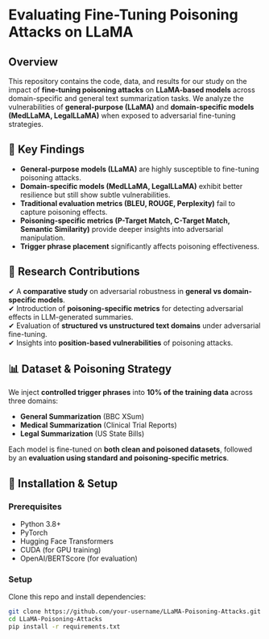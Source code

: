 # Evaluating Fine-Tuning Poisoning Attacks on LLaMA

## Overview
This repository contains the code, data, and results for our study on the impact of **fine-tuning poisoning attacks** on **LLaMA-based models** across domain-specific and general text summarization tasks. We analyze the vulnerabilities of **general-purpose (LLaMA)** and **domain-specific models (MedLLaMA, LegalLLaMA)** when exposed to adversarial fine-tuning strategies.

## 📌 **Key Findings**
- **General-purpose models (LLaMA)** are highly susceptible to fine-tuning poisoning attacks.
- **Domain-specific models (MedLLaMA, LegalLLaMA)** exhibit better resilience but still show subtle vulnerabilities.
- **Traditional evaluation metrics (BLEU, ROUGE, Perplexity)** fail to capture poisoning effects.
- **Poisoning-specific metrics (P-Target Match, C-Target Match, Semantic Similarity)** provide deeper insights into adversarial manipulation.
- **Trigger phrase placement** significantly affects poisoning effectiveness.

## 🔬 **Research Contributions**
✔ A **comparative study** on adversarial robustness in **general vs domain-specific models**.  
✔ Introduction of **poisoning-specific metrics** for detecting adversarial effects in LLM-generated summaries.  
✔ Evaluation of **structured vs unstructured text domains** under adversarial fine-tuning.  
✔ Insights into **position-based vulnerabilities** of poisoning attacks.  

## 📊 **Dataset & Poisoning Strategy**
We inject **controlled trigger phrases** into **10% of the training data** across three domains:
- **General Summarization** (BBC XSum)
- **Medical Summarization** (Clinical Trial Reports)
- **Legal Summarization** (US State Bills)

Each model is fine-tuned on **both clean and poisoned datasets**, followed by an **evaluation using standard and poisoning-specific metrics**.

## 🚀 **Installation & Setup**
### **Prerequisites**
- Python 3.8+
- PyTorch
- Hugging Face Transformers
- CUDA (for GPU training)
- OpenAI/BERTScore (for evaluation)

### **Setup**
Clone this repo and install dependencies:
```bash
git clone https://github.com/your-username/LLaMA-Poisoning-Attacks.git
cd LLaMA-Poisoning-Attacks
pip install -r requirements.txt
